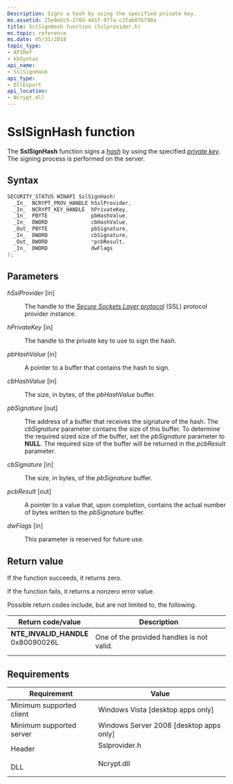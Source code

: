```yaml
---
Description: Signs a hash by using the specified private key.
ms.assetid: 25e8ebc5-278d-4d1f-977a-c2fab07b790a
title: SslSignHash function (Sslprovider.h)
ms.topic: reference
ms.date: 05/31/2018
topic_type: 
- APIRef
- kbSyntax
api_name: 
- SslSignHash
api_type: 
- DllExport
api_location: 
- Ncrypt.dll
---
```


# SslSignHash function

The **SslSignHash** function signs a [*hash*](/windows/desktop/SecGloss/h-gly) by using the specified [*private key*](/windows/desktop/SecGloss/p-gly). The signing process is performed on the server.

## Syntax


```C++
SECURITY_STATUS WINAPI SslSignHash(
  _In_  NCRYPT_PROV_HANDLE hSslProvider,
  _In_  NCRYPT_KEY_HANDLE  hPrivateKey,
  _In_  PBYTE              pbHashValue,
  _In_  DWORD              cbHashValue,
  _Out_ PBYTE              pbSignature,
  _In_  DWORD              cbSignature,
  _Out_ DWORD              *pcbResult,
  _In_  DWORD              dwFlags
);
```



## Parameters

<dl> <dt>

*hSslProvider* \[in\]
</dt> <dd>

The handle to the [*Secure Sockets Layer protocol*](/windows/desktop/SecGloss/s-gly) (SSL) protocol provider instance.

</dd> <dt>

*hPrivateKey* \[in\]
</dt> <dd>

The handle to the private key to use to sign the hash.

</dd> <dt>

*pbHashValue* \[in\]
</dt> <dd>

A pointer to a buffer that contains the hash to sign.

</dd> <dt>

*cbHashValue* \[in\]
</dt> <dd>

The size, in bytes, of the *pbHashValue* buffer.

</dd> <dt>

*pbSignature* \[out\]
</dt> <dd>

The address of a buffer that receives the signature of the hash. The *cbSignature* parameter contains the size of this buffer. To determine the required sized size of the buffer, set the *pbSignature* parameter to **NULL**. The required size of the buffer will be returned in the *pcbResult* parameter.

</dd> <dt>

*cbSignature* \[in\]
</dt> <dd>

The size, in bytes, of the *pbSignature* buffer.

</dd> <dt>

*pcbResult* \[out\]
</dt> <dd>

A pointer to a value that, upon completion, contains the actual number of bytes written to the *pbSignature* buffer.

</dd> <dt>

*dwFlags* \[in\]
</dt> <dd>

This parameter is reserved for future use.

</dd> </dl>

## Return value

If the function succeeds, it returns zero.

If the function fails, it returns a nonzero error value.

Possible return codes include, but are not limited to, the following.



| Return code/value                                                                                                                                                    | Description                                          |
|----------------------------------------------------------------------------------------------------------------------------------------------------------------------|------------------------------------------------------|
| <dl> <dt>**NTE\_INVALID\_HANDLE**</dt> <dt>0x80090026L</dt> </dl> | One of the provided handles is not valid.<br/> |



 

## Requirements



| Requirement | Value |
|-------------------------------------|------------------------------------------------------------------------------------------|
| Minimum supported client<br/> | Windows Vista \[desktop apps only\]<br/>                                           |
| Minimum supported server<br/> | Windows Server 2008 \[desktop apps only\]<br/>                                     |
| Header<br/>                   | <dl> <dt>Sslprovider.h</dt> </dl> |
| DLL<br/>                      | <dl> <dt>Ncrypt.dll</dt> </dl>    |



 

